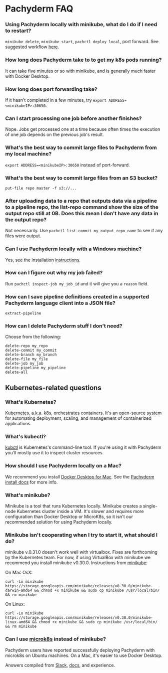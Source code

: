 # Pachyderm FAQ

### Using Pachyderm locally with minikube, what do I do if I need to restart? 

`minikube delete`, `minikube start`, `pachctl deploy local`, port forward. See suggested workflow [here]().

### How long does Pachyderm take to to get my k8s pods running?

It can take five minutes or so with minikube, and is generally much faster with Docker Desktop.

### How long does port forwarding take?

If it hasn't completed in a few minutes, try `export ADDRESS=<minikubeIP>:30650`.

### Can I start processing one job before another finishes?

Nope. Jobs get processed one at a time because often times the execution of one job depends on the previous job's result.

### What's the best way to commit large files to Pachyderm from my local machine?

`export ADDRESS=<minikubeIP>:30650` instead of port-forward. 

### What's the best way to commit large files from an S3 bucket?

`put-file repo master -f s3://...` 

### After uploading data to a repo that outputs data via a pipeline to a pipeline repo, the list-repo command show the size of the output repo still at 0B. Does this mean I don't have any data in the output repo?

Not necessarily. Use `pachctl list-commit my_output_repo_name` to see if any files were output.

### Can I use Pachyderm locally with a Windows machine?

Yes, see the installation [instructions](http://docs.pachyderm.io/en/stable/getting_started/local_installation.html).

### How can I figure out why my job failed?

Run `pachctl inspect-job my_job_id` and it will give you a `reason` field.

### How can I save pipeline definitions created in a supported Pachyderm language client into a JSON file?

`extract-pipeline`

### How can I delete Pachyderm stuff I don't need?
Choose from the following:
```
delete-repo my_repo
delete-commit my_commit
delete-branch my_branch
delete-file my_file
delete-job my_job
delete-pipeline my_pipeline
delete-all 
```

## Kubernetes-related questions

### What's Kubernetes?

[Kubernetes](https://kubernetes.io/), a.k.a. k8s, orchestrates containers. It's an open-source system for automating deployment, scaling, and management of containerized applications.

### What's kubectl?

[kubctl](https://kubernetes.io/docs/tasks/tools/install-kubectl/) is Kubernetes's command-line tool. If you're using it with Pachyderm you'll mostly use it to inspect cluster resources.

### How should I use Pachyderm locally on a Mac?

We recommend you install [Docker Desktop for Mac](https://www.docker.com/products/docker-desktop). See the [Pachyderm install docs](https://pachyderm.readthedocs.io/en/stable/getting_started/local_installation.html) for more info.

### What's minikube?

Minikube is a tool that runs Kubernetes locally. Minikube creates a single-node Kubernetes cluster inside a VM. It's slower and requires more configuration than Docker Desktop or MicroK8s, so it isn't our recommended solution for using Pachyderm locally.

### Minikube isn't cooperating when I try to start it, what should I do?

minikube v.0.31.0 doesn't work well with virtualbox. Fixes are forthcoming by the Kubernetes team. For now, if using VirtualBox with minikube we recommend you install minikube v0.30.0. Instructions from [minikube](https://github.com/kubernetes/minikube/releases):

On Mac OsX:

`curl -Lo minikube https://storage.googleapis.com/minikube/releases/v0.30.0/minikube-darwin-amd64 && chmod +x minikube && sudo cp minikube /usr/local/bin/ && rm minikube`

On Linux:

`curl -Lo minikube https://storage.googleapis.com/minikube/releases/v0.30.0/minikube-linux-amd64 && chmod +x minikube && sudo cp minikube /usr/local/bin/ && rm minikube`

### Can I use [microk8s](https://microk8s.io/) instead of minikube? 

Pachyderm users have reported successfully deploying Pachyderm with microk8s on Ubuntu machines. On a Mac, it's easier to use Docker Desktop.


Answers compiled from [Slack](https://pachyderm-users.slack.com/), [docs](http://docs.pachyderm.io/en/latest/), and experience.
